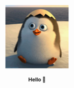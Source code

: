 <div align="center">
    <img src="./penguin.gif" alt="haha" width="40%"/>
    <br/>
    <h3>Hello 👋</h3>
</div>
